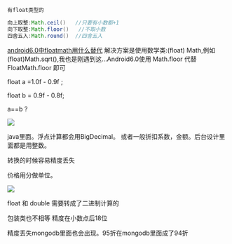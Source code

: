 ```java
有float类型的

向上取整:Math.ceil()   //只要有小数都+1
向下取整:Math.floor()   //不取小数
四舍五入:Math.round()  //四舍五入

```

[android6.0中floatmath用什么替代](https://zhidao.baidu.com/question/938772510489341692.html) 
解决方案是使用数学类:(float) Math,例如(float)Math.sqrt(),我也是刚遇到这...Android6.0使用 Math.floor 代替 FloatMath.floor 即可



float a =1.0f - 0.9f ;

float b = 0.9f - 0.8f;



a==b ?

![](C:\Users\admin\Desktop\DJGitBook\img\float.png)

java里面。浮点计算都会用BigDecimal。 或者一般折扣系数，金额。后台设计里面都是用整数。

转换的时候容易精度丢失

价格用分做单位。

![](C:\Users\admin\Desktop\DJGitBook\img\float2.jpg)

float 和 double  需要转成了二进制计算的  

包装类也不相等   精度在小数点后18位

精度丢失mongodb里面也会出现。95折在mongodb里面成了94折